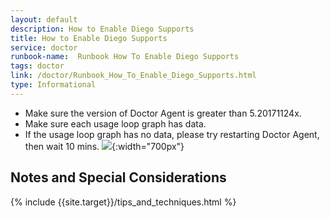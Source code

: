 ```yaml
---
layout: default
description: How to Enable Diego Supports
title: How to Enable Diego Supports
service: doctor
runbook-name:  Runbook How To Enable Diego Supports
tags: doctor
link: /doctor/Runbook_How_To_Enable_Diego_Supports.html
type: Informational
---
```


* Make sure the version of Doctor Agent is greater than 5.20171124x.
* Make sure each usage loop graph has data.
* If the usage loop graph has no data, please try restarting Doctor Agent, then wait 10 mins.
![]({{site.baseurl}}/docs/runbooks/doctor/images/doctor/cloud/loop_graph.png){:width="700px"}

## Notes and Special Considerations

{% include {{site.target}}/tips_and_techniques.html %}
